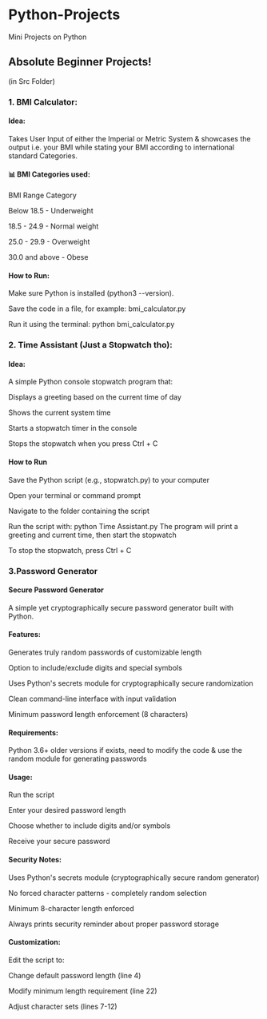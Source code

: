 # Python-Projects
Mini Projects on Python
## Absolute Beginner Projects!
(in Src Folder)
### 1. BMI Calculator:
#### Idea:
Takes User Input of either the Imperial or Metric System & showcases the output i.e. your BMI while stating your BMI according to international standard Categories.
#### 📊 BMI Categories used:

BMI Range	Category

Below 18.5 - 	Underweight

18.5 - 24.9 - 	Normal weight

25.0 - 29.9 -	Overweight

30.0 and above -	Obese

#### How to Run:
Make sure Python is installed (python3 --version).

Save the code in a file, for example: bmi_calculator.py

Run it using the terminal:
python bmi_calculator.py

### 2. Time Assistant (Just a Stopwatch tho):
#### Idea:
A simple Python console stopwatch program that:

Displays a greeting based on the current time of day

Shows the current system time

Starts a stopwatch timer in the console

Stops the stopwatch when you press Ctrl + C
#### How to Run
Save the Python script (e.g., stopwatch.py) to your computer

Open your terminal or command prompt

Navigate to the folder containing the script

Run the script with:
python Time Assistant.py
The program will print a greeting and current time, then start the stopwatch

To stop the stopwatch, press Ctrl + C

### 3.Password Generator
#### Secure Password Generator
A simple yet cryptographically secure password generator built with Python.

#### Features:
Generates truly random passwords of customizable length

Option to include/exclude digits and special symbols

Uses Python's secrets module for cryptographically secure randomization

Clean command-line interface with input validation

Minimum password length enforcement (8 characters)

#### Requirements:
Python 3.6+
older versions if exists, need to modify the code & use the random module for generating passwords

#### Usage:
Run the script

Enter your desired password length

Choose whether to include digits and/or symbols

Receive your secure password

#### Security Notes:
Uses Python's secrets module (cryptographically secure random generator)

No forced character patterns - completely random selection

Minimum 8-character length enforced

Always prints security reminder about proper password storage

#### Customization:
Edit the script to:

Change default password length (line 4)

Modify minimum length requirement (line 22)

Adjust character sets (lines 7-12)







